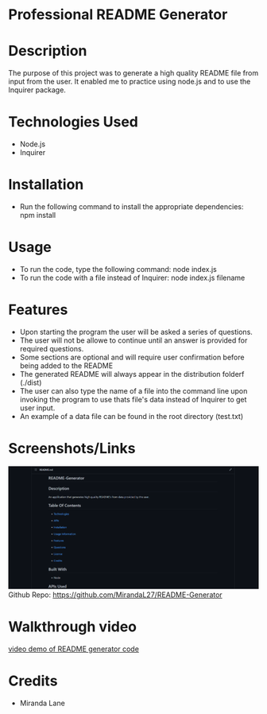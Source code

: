 # Professional README Generator 

# Description
The purpose of this project was to generate a high quality README file from input from the user.  It enabled me to practice using node.js and to use the Inquirer package.

# Technologies Used
* Node.js
* Inquirer

# Installation
* Run the following command to install the appropriate dependencies: npm install

# Usage
* To run the code, type the following command: node index.js
* To run the code with a file instead of Inquirer: node index.js filename

# Features
* Upon starting the program the user will be asked a series of questions.
* The user will not be allowe to continue until an answer is provided for required questions.
* Some sections are optional and will require user confirmation before being added to the README
* The generated README will always appear in the distribution folderf (./dist)
* The user can also type the name of a file into the command line upon invoking the program to use thats file's data instead of Inquirer to get user input.
* An example of a data file can be found in the root directory (test.txt)

# Screenshots/Links
![alt text](screenshot.png)
Github Repo: https://github.com/MirandaL27/README-Generator

# Walkthrough video
[video demo of README generator code](hw9-walkthrough-video.gif)

# Credits
* Miranda Lane